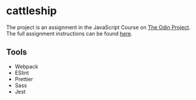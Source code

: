 # cattleship

The project is an assignment in the JavaScript Course on [The Odin Project](https://www.theodinproject.com/).  The full assignment instructions can be found [here](https://www.theodinproject.com/lessons/node-path-javascript-battleship).

## Tools

- Webpack
- ESlint
- Prettier
- Sass
- Jest
